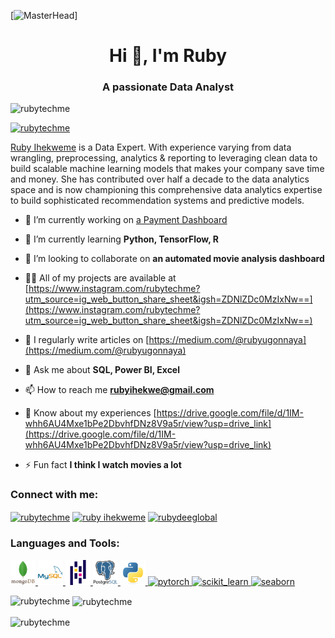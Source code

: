 [![MasterHead](https://encrypted-tbn0.gstatic.com/images?q=tbn:ANd9GcSwfYls_ejHQ_D_RxjOrOOtyLXxGo7ohDul1A&s)]
<h1 align="center">Hi 👋, I'm Ruby</h1>
<h3 align="center">A passionate Data Analyst</h3>

<p align="left"> <img src="https://komarev.com/ghpvc/?username=rubytechme&label=Profile%20views&color=0e75b6&style=flat" alt="rubytechme" /> </p>

<p align="left"> <a href="https://github.com/ryo-ma/github-profile-trophy"><img src="https://github-profile-trophy.vercel.app/?username=rubytechme" alt="rubytechme" /></a> </p>


[Ruby Ihekweme](https://www.linkedin.com/in/ruby-ihekweme-aat-b25001174/) is a Data Expert. With experience varying from data wrangling, preprocessing, analytics & reporting to leveraging clean data to build scalable machine learning models that makes your company save time and money. She has contributed over half a decade to the data analytics space and is now championing this comprehensive data analytics expertise to build sophisticated recommendation systems and predictive models.


- 🔭 I’m currently working on [a Payment Dashboard](https://www.linkedin.com/in/ruby-ihekweme-aat-b25001174/)

- 🌱 I’m currently learning **Python, TensorFlow, R**

- 👯 I’m looking to collaborate on **an automated movie analysis dashboard**

- 👨‍💻 All of my projects are available at [https://www.instagram.com/rubytechme?utm_source=ig_web_button_share_sheet&igsh=ZDNlZDc0MzIxNw==](https://www.instagram.com/rubytechme?utm_source=ig_web_button_share_sheet&igsh=ZDNlZDc0MzIxNw==)

- 📝 I regularly write articles on [https://medium.com/@rubyugonnaya](https://medium.com/@rubyugonnaya)

- 💬 Ask me about **SQL, Power BI, Excel**

- 📫 How to reach me **rubyihekwe@gmail.com**

- 📄 Know about my experiences [https://drive.google.com/file/d/1IM-whh6AU4Mxe1bPe2DbvhfDNz8V9a5r/view?usp=drive_link](https://drive.google.com/file/d/1IM-whh6AU4Mxe1bPe2DbvhfDNz8V9a5r/view?usp=drive_link)

- ⚡ Fun fact **I think I watch movies a lot**

<h3 align="left">Connect with me:</h3>
<p align="left">
<a href="https://twitter.com/rubytechme" target="blank"><img align="center" src="https://raw.githubusercontent.com/rahuldkjain/github-profile-readme-generator/master/src/images/icons/Social/twitter.svg" alt="rubytechme" height="30" width="40" /></a>
<a href="https://linkedin.com/in/ruby ihekweme" target="blank"><img align="center" src="https://raw.githubusercontent.com/rahuldkjain/github-profile-readme-generator/master/src/images/icons/Social/linked-in-alt.svg" alt="ruby ihekweme" height="30" width="40" /></a>
<a href="https://instagram.com/rubydeeglobal" target="blank"><img align="center" src="https://raw.githubusercontent.com/rahuldkjain/github-profile-readme-generator/master/src/images/icons/Social/instagram.svg" alt="rubydeeglobal" height="30" width="40" /></a>
</p>

<h3 align="left">Languages and Tools:</h3>
<p align="left"> <a href="https://www.mongodb.com/" target="_blank" rel="noreferrer"> <img src="https://raw.githubusercontent.com/devicons/devicon/master/icons/mongodb/mongodb-original-wordmark.svg" alt="mongodb" width="40" height="40"/> </a> <a href="https://www.mysql.com/" target="_blank" rel="noreferrer"> <img src="https://raw.githubusercontent.com/devicons/devicon/master/icons/mysql/mysql-original-wordmark.svg" alt="mysql" width="40" height="40"/> </a> <a href="https://pandas.pydata.org/" target="_blank" rel="noreferrer"> <img src="https://raw.githubusercontent.com/devicons/devicon/2ae2a900d2f041da66e950e4d48052658d850630/icons/pandas/pandas-original.svg" alt="pandas" width="40" height="40"/> </a> <a href="https://www.postgresql.org" target="_blank" rel="noreferrer"> <img src="https://raw.githubusercontent.com/devicons/devicon/master/icons/postgresql/postgresql-original-wordmark.svg" alt="postgresql" width="40" height="40"/> </a> <a href="https://www.python.org" target="_blank" rel="noreferrer"> <img src="https://raw.githubusercontent.com/devicons/devicon/master/icons/python/python-original.svg" alt="python" width="40" height="40"/> </a> <a href="https://pytorch.org/" target="_blank" rel="noreferrer"> <img src="https://www.vectorlogo.zone/logos/pytorch/pytorch-icon.svg" alt="pytorch" width="40" height="40"/> </a> <a href="https://scikit-learn.org/" target="_blank" rel="noreferrer"> <img src="https://upload.wikimedia.org/wikipedia/commons/0/05/Scikit_learn_logo_small.svg" alt="scikit_learn" width="40" height="40"/> </a> <a href="https://seaborn.pydata.org/" target="_blank" rel="noreferrer"> <img src="https://seaborn.pydata.org/_images/logo-mark-lightbg.svg" alt="seaborn" width="40" height="40"/> </a> </p>

<p><img align="left" src="https://github-readme-stats.vercel.app/api/top-langs?username=rubytechme&show_icons=true&locale=en&layout=compact" alt="rubytechme" /></p>

<p>&nbsp;<img align="center" src="https://github-readme-stats.vercel.app/api?username=rubytechme&show_icons=true&locale=en" alt="rubytechme" /></p>

<p><img align="center" src="https://github-readme-streak-stats.herokuapp.com/?user=rubytechme&" alt="rubytechme" /></p>
